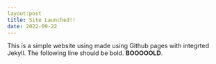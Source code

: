 ```yaml
---
layout:post
title: Site Launched!!
date: 2022-09-22
---
```

This is a simple website using made using Github pages with integrted Jekyll. The following line should be bold.
**BOOOOOLD**.
